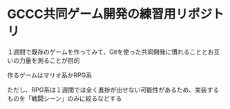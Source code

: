 # GCCC共同ゲーム開発の練習用リポジトリ

１週間で既存のゲームを作ってみて、Gitを使った共同開発に慣れることとお互いの力量を測ることが目的

作るゲームはマリオ系かRPG系

ただし、RPG系は１週間では全く進捗が出せない可能性があるため、実装するものを「戦闘シーン」のみに絞るなどする
